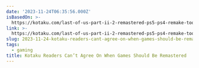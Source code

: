```yaml
---
date: '2023-11-24T06:35:56.000Z'
isBasedOn: >-
  https://kotaku.com/last-of-us-part-ii-2-remastered-ps5-ps4-remake-too-soon-1851042718
link: >-
  https://kotaku.com/last-of-us-part-ii-2-remastered-ps5-ps4-remake-too-soon-1851042718
slug: 2023-11-24-kotaku-readers-cant-agree-on-when-games-should-be-remastered
tags:
  - gaming
title: Kotaku Readers Can’t Agree On When Games Should Be Remastered
---
```



